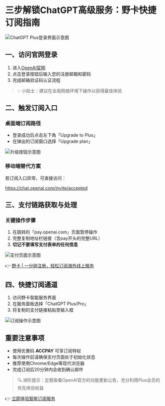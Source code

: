 # 三步解锁ChatGPT高级服务：野卡快捷订阅指南

![ChatGPT Plus登录界面示意图](https://bbtdd.com/wp-content/uploads/img/7349201368804214.webp)

## 一、访问官网登录
1. 进入[OpenAI官网](https://chat.openai.com)
2. 点击登录按钮后输入您的注册邮箱和密码
3. 完成邮箱验证码认证流程

> 💡 小贴士：建议在全局网络环境下操作以获得最佳体验

## 二、触发订阅入口
### 桌面端订阅路径
- 登录成功后点击左下角「Upgrade to Plus」
- 在弹出的订阅窗口选择「Upgrade plan」

![升级按钮示意图](https://bbtdd.com/wp-content/uploads/img/8056263788310112.webp)

### 移动端替代方案
若订阅入口异常，可直接访问：

https://chat.openai.com/invite/accepted


## 三、支付链路获取与处理
### 关键操作步骤
1. 在跳转的「pay.openai.com」页面暂停操作
2. 完整复制地址栏链接（含pay开头的完整URL）
3. **切记不要填写支付表单的任何信息**

![支付页面示意图](https://bbtdd.com/wp-content/uploads/img/76615078.webp)

👉 [野卡 | 一分钟注册，轻松订阅海外线上服务](https://bbtdd.com/yeka)

## 四、快捷订阅通道
1. 访问野卡智能服务界面
2. 在服务面板选择「ChatGPT Plus/Pro」
3. 将复制的支付链接粘贴至输入框

![订阅操作示意图](https://bbtdd.com/wp-content/uploads/img/991006417.webp)

## 重要注意事项
- 使用优惠码 **ACCPAY** 可享订阅特权
- 每次操作前请确保支付页面处于初始化状态
- 推荐使用Chrome/Edge等现代浏览器
- 完成订阅后20分钟内会收到确认邮件

> 🔍 进阶提示：定期查看OpenAI官方的功能更新公告，充分利用Plus会员的优先体验权益

👉 [立即体验智能订阅服务](https://bbtdd.com/yeka)
